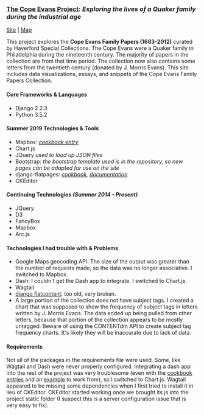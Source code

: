 ### [The Cope Evans Project](http://165.227.217.17): *Exploring the lives of a Quaker family during the industrial age*
[Site](http://165.227.217.17) |  [Map](http://165.227.217.17/letters/) 

This project explores the **Cope Evans Family Papers (1683-2012)** curated by Haverford Special Collections. The Cope Evans were a Quaker family in Philadelphia during the nineteenth century. The majority of papers in the collection are from that time period. The collection now also contains some letters from the twentieth century (donated by J. Morris Evans). This site includes data visualizations, essays, and snippets of the Cope Evans Family Papers Collection.

#### Core Frameworks & Languages
- Django 2.2.3
- Python 3.5.2

#### Summer 2019 Technologies & Tools
- Mapbox: *[cookbook entry](https://github.com/HCDigitalScholarship/ds-cookbook/blob/master/MapsOrGeocoding/mapbox/README.md)*
- Chart.js
- JQuery *used to load up JSON files*
- Bootstrap: *the bootstrap template used is in the repository, so new pages can be adapted for use on the site*
- django-flatpages: *[cookbook](https://github.com/HCDigitalScholarship/ds-cookbook/tree/master/django_flatpages), [documentation](https://docs.djangoproject.com/en/2.2/ref/contrib/flatpages/)*
- CKEditor

#### Continuing Technologies *(Summer 2014 - Present)*
- JQuery 
- D3 
- FancyBox
- Mapbox
- Arc.js 

#### Technologies I had trouble with & Problems
- Google Maps geocoding API: The size of the output was greater than the number of requests made, so the data was no longer associative. I switched to Mapbox.
- Dash: I couldn't get the Dash app to integrate. I switched to Chart.js.
- Wagtail
- [django flatcontent](https://github.com/orcasgit/django-flatcontent): too old, very broken.
- A large portion of the collection does not have subject tags. I created a chart that was supposed to show the frequency of subject tags in letters written by J. Morris Evans. The data ended up being pulled from other letters, because that portion of the collection appears to be mostly untagged. Beware of using the CONTENTdm API to create subject tag frequency charts. It's likely they will be inaccurate due to lack of data.

#### Requirements
Not all of the packages in the requirements file were used. Some, like Wagtail and Dash were never properly configured. Integrating a dash app into the rest of the project was very troublesome (even with the [cookbook entries](https://github.com/HCDigitalScholarship/ds-cookbook/tree/master/dash) and an [example](https://github.com/HCDigitalScholarship/dashboard) to work from), so I switched to Chart.js. Wagtail appeared to be missing some dependencies when I first tried to install it in lieu of CKEditor. CKEditor started working once we brought its js into the project static folder (I suspect this is a server configuration issue that is very easy to fix). 
